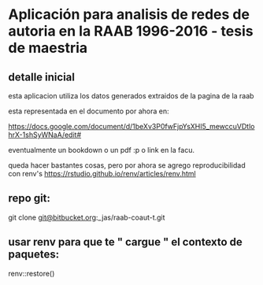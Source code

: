 # Aplicación para analisis de redes de autoria en la RAAB 1996-2016 - tesis de maestria

## detalle inicial

esta aplicacion utiliza los datos generados extraidos de la pagina de la raab

esta representada en el documento por ahora en: 

https://docs.google.com/document/d/1beXv3P0fwFjpYsXHI5_mewccuVDtlohrX-1shSyWNaA/edit#

eventualmente un bookdown o un pdf :p o link en la facu. 

queda hacer bastantes cosas, pero por ahora se agrego reproducibilidad con 
renv's https://rstudio.github.io/renv/articles/renv.html

## repo git: 

git clone git@bitbucket.org:_jas/raab-coaut-t.git

## usar renv para que te " cargue " el contexto de paquetes: 

renv::restore()


